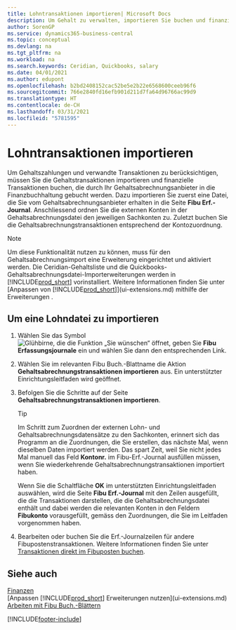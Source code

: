 ```yaml
---
title: Lohntransaktionen importieren| Microsoft Docs
description: Um Gehalt zu verwalten, importieren Sie buchen und finanzieller Transaktionen von Ihrem Gehaltsabrechnungsanbieter auf den Fibuposten, mithilfe einer Gehaltsabrechnungserweiterung wie Ceridian oder Quickbooks.
author: SorenGP
ms.service: dynamics365-business-central
ms.topic: conceptual
ms.devlang: na
ms.tgt_pltfrm: na
ms.workload: na
ms.search.keywords: Ceridian, Quickbooks, salary
ms.date: 04/01/2021
ms.author: edupont
ms.openlocfilehash: b2bd2408152cac52be5e2b22e6568600ceeb96f6
ms.sourcegitcommit: 766e2840fd16efb901d211d7fa64d96766ac99d9
ms.translationtype: HT
ms.contentlocale: de-CH
ms.lasthandoff: 03/31/2021
ms.locfileid: "5781595"
---
```

# <a name="import-payroll-transactions"></a>Lohntransaktionen importieren
Um Gehaltszahlungen und verwandte Transaktionen zu berücksichtigen, müssen Sie die Gehaltstransaktionen importieren und finanzielle Transaktionen buchen, die durch Ihr Gehaltsabrechnungsanbieter in die Finanzbuchhaltung gebucht werden. Dazu importieren Sie zuerst eine Datei, die Sie vom Gehaltsabrechnungsanbieter erhalten in die Seite **Fibu Erf.-Journal**. Anschliessend ordnen Sie die externen Konten in der Gehaltsabrechnungsdatei den jeweiligen Sachkonten zu. Zuletzt buchen Sie die Gehaltsabrechnungstransaktionen entsprechend der Kontozuordnung.

> [!NOTE]  
>   Um diese Funktionalität nutzen zu können, muss für den Gehaltsabrechnungsimport eine Erweiterung eingerichtet und aktiviert werden. Die Ceridian-Gehaltsliste und die Quickbooks-Gehaltsabrechnungsdatei-Importerweiterungen werden in [!INCLUDE[prod_short](includes/prod_short.md)] vorinstalliert. Weitere Informationen finden Sie unter [Anpassen von [!INCLUDE[prod_short](includes/prod_short.md)]](ui-extensions.md) mithilfe der Erweiterungen .

## <a name="to-import-a-payroll-file"></a>Um eine Lohndatei zu importieren
1. Wählen Sie das Symbol ![Glühbirne, die die Funktion „Sie wünschen“ öffnet](media/ui-search/search_small.png "Tell Me-Funktion"), geben Sie **Fibu Erfassungsjournale** ein und wählen Sie dann den entsprechenden Link.
2. Wählen Sie im relevanten Fibu Buch.-Blattname die Aktion **Gehaltsabrechnungstransaktionen importieren** aus. Ein unterstützter Einrichtungsleitfaden wird geöffnet.
3. Befolgen Sie die Schritte auf der Seite **Gehaltsabrechnungstransaktionen importieren**.

    > [!TIP]  
    >   Im Schritt zum Zuordnen der externen Lohn- und Gehaltsabrechnungsdatensätze zu den Sachkonten, erinnert sich das Programm an die Zuordnungen, die Sie erstellen, das nächste Mal, wenn dieselben Daten importiert werden. Das spart Zeit, weil Sie nicht jedes Mal manuell das Feld **Kontonr.** im Fibu-Erf.-Journal ausfüllen müssen, wenn Sie wiederkehrende Gehaltsabrechnungstransaktionen importiert haben.   

    Wenn Sie die Schaltfläche **OK** im unterstützten Einrichtungsleitfaden auswählen, wird die Seite **Fibu Erf.-Journal** mit den Zeilen ausgefüllt, die die Transaktionen darstellen, die die Gehaltsabrechnungsdatei enthält und dabei werden die relevanten Konten in den Feldern **Fibukonto** vorausgefüllt, gemäss den Zuordnungen, die Sie im Leitfaden vorgenommen haben.
4. Bearbeiten oder buchen Sie die Erf.-Journalzeilen für andere Fibupostenstransaktionen. Weitere Informationen finden Sie unter [Transaktionen direkt im Fibuposten buchen](finance-how-post-transactions-directly.md).   

## <a name="see-also"></a>Siehe auch
[Finanzen](finance.md)  
[Anpassen [!INCLUDE[prod_short](includes/prod_short.md)] Erweiterungen nutzen](ui-extensions.md)  
[Arbeiten mit Fibu Buch.-Blättern](ui-work-general-journals.md)  


[!INCLUDE[footer-include](includes/footer-banner.md)]